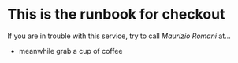 # This is the runbook for checkout

If you are in trouble with this service, try to call *Maurizio Romani* at...

 - meanwhile grab a cup of coffee
